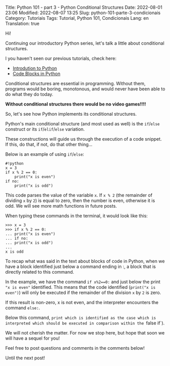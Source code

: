 Title: Python 101 - part 3 - Python Conditional Structures
Date: 2022-08-01 23:06
Modified: 2022-08-07 13:25
Slug: python-101-parte-3-condicionais
Category: Tutoriais
Tags: Tutorial, Python 101, Condicionais
Lang: en
Translation: true

Hi!

Continuing our introductory Python series, let's talk a little about conditional structures.


I you haven't seen our previous tutorials, check here:

* [Introdution to Python]({filename}/Tutoriais/en/python101.md)
* [Code Blocks in Python]({filename}/Tutoriais/en/python101.2.md)

Conditional structures are essential in programming. Without them, programs would be boring, monotonous, and would never have been able to do what they do today.

__Without conditional structures there would be no video games!!!!__

So, let's see how Python implements its conditional structures.

Python's main conditional structure (and most used as well) is the `if`/`else` construct or its `if`/`elif`/`else` variation.

These constructions will guide us through the execution of a code snippet. If this, do that, if not, do that other thing...

Below is an example of using `if`/`else`:

    #!python
    x = 3
    if x % 2 == 0:
        print("x is even")
    if no:
        print("x is odd")


This code parses the value of the variable `x`. If `x % 2` (the remainder of dividing `x` by `2`) is equal to zero, then the number is even, otherwise it is odd. We will see more math functions in future posts.

When typing these commands in the terminal, it would look like this:

    >>> x = 3
    >>> if x % 2 == 0:
    ... print("x is even")
    ... if no:
    ... print("x is odd")
    ...
    x is odd

To recap what was said in the text about blocks of code in Python, when we have a block identified just below a command ending in :, a block that is directly related to this command.

In the example, we have the command `if x%2==0:` and just below the print `"x is even"` identified. This means that the code identified (`print("x is even")`) will only be executed if the remainder of the division `x` by `2` is zero.

If this result is non-zero, x is not even, and the interpreter encounters the command `else:`.

Below this command, `print which is identified as the case which is interpreted which should be executed in comparison within the `false if`).

We will not cherish the matter. For now we stop here, but hope that soon we will have a sequel for you!

Feel free to post questions and comments in the comments below!

Until the next post!
